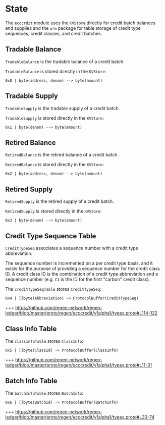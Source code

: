 # State

The `ecocrdit` module uses the `KVStore` directly for credit batch balances and supplies and the `orm` package for table storage of credit type sequences, credit classes, and credit batches.

## Tradable Balance

`TradableBalance` is the tradable balance of a credit batch.

`TradableBalance` is stored directly in the `KVStore`:

`0x0 | byte(address, denom) --> byte(amount)`

## Tradable Supply

`TradableSupply` is the tradable supply of a credit batch.

`TradableSupply` is stored directly in the `KVStore`:

`0x1 | byte(denom) --> byte(amount)`

## Retired Balance

`RetiredBalance` is the retired balance of a credit batch.

`RetiredBalance` is stored directly in the `KVStore`:

`0x2 | byte(address, denom) --> byte(amount)`

## Retired Supply

`RetiredSupply` is the retired supply of a credit batch.

`RetiredSupply` is stored directly in the `KVStore`:

`0x3 | byte(denom) --> byte(amount)`

## Credit Type Sequence Table

`CreditTypeSeq` associates a sequence number with a credit type abbreviation.

The sequence number is incremented on a per credit type basis, and it exists for the purpose of providing a sequence number for the credit class ID. A credit class ID is the combination of a credit type abbreviation and a sequence number (e.g. `C1` is the ID for the first "carbon" credit class).

The `creditTypeSeqTable` stores `CreditTypeSeq`:

`0x4 | []byte(Abbreviation) -> ProtocolBuffer(CreditTypeSeq)`

+++ https://github.com/regen-network/regen-ledger/blob/master/proto/regen/ecocredit/v1alpha1/types.proto#L114-122

## Class Info Table

The `classInfoTable` stores `ClassInfo`:

`0x5 | []byte(ClassId) -> ProtocolBuffer(ClassInfo)`

+++ https://github.com/regen-network/regen-ledger/blob/master/proto/regen/ecocredit/v1alpha1/types.proto#L11-31

## Batch Info Table

The `batchInfoTable` stores `BatchInfo`:

`0x6 | []byte(BatchId) -> ProtocolBuffer(BatchInfo)`

+++ https://github.com/regen-network/regen-ledger/blob/master/proto/regen/ecocredit/v1alpha1/types.proto#L33-74
